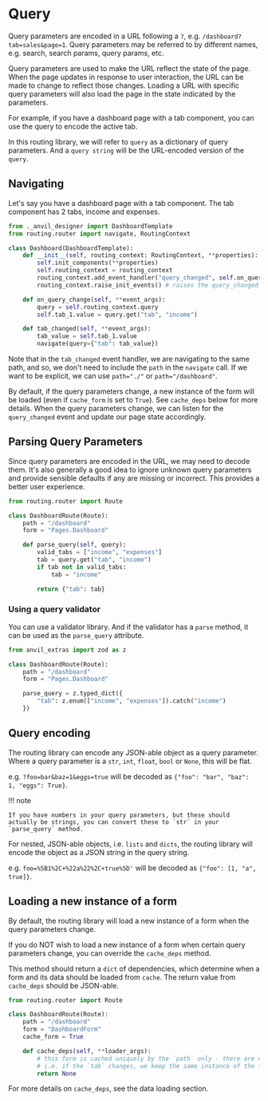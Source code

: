 # Query

Query parameters are encoded in a URL following a `?`, e.g. `/dashboard?tab=sales&page=1`.
Query parameters may be referred to by different names, e.g. search, search params, query params, etc.

Query parameters are used to make the URL reflect the state of the page. When the page updates in response to user interaction, the URL can be made to change to reflect those changes. Loading a URL with specific query parameters will also load the page in the state indicated by the parameters.

For example, if you have a dashboard page with a tab component, you can use the query to encode the active tab.

In this routing library, we will refer to `query` as a dictionary of query parameters.
And a `query string` will be the URL-encoded version of the `query`.

## Navigating

Let's say you have a dashboard page with a tab component.
The tab component has 2 tabs, income and expenses.

```python
from ._anvil_designer import DashboardTemplate
from routing.router import navigate, RoutingContext

class Dashboard(DashboardTemplate):
    def __init__(self, routing_context: RoutingContext, **properties):
        self.init_components(**properties)
        self.routing_context = routing_context
        routing_context.add_event_handler("query_changed", self.on_query_change)
        routing_context.raise_init_events() # raises the query_changed event

    def on_query_change(self, **event_args):
        query = self.routing_context.query
        self.tab_1.value = query.get("tab", "income")

    def tab_changed(self, **event_args):
        tab_value = self.tab_1.value
        navigate(query={"tab": tab_value})
```

Note that in the `tab_changed` event handler, we are navigating to the same path, and so, we don't need to include the `path` in the `navigate` call.
If we want to be explicit, we can use `path="./"` or `path="/dashboard"`.

By default, if the query parameters change, a new instance of the form will be loaded (even if `cache_form` is set to `True`). See `cache_deps` below for more details.
When the query parameters change, we can listen for the `query_changed` event and update our page state accordingly.

## Parsing Query Parameters

Since query parameters are encoded in the URL, we may need to decode them.
It's also generally a good idea to ignore unknown query parameters and provide sensible defaults if any are missing or incorrect. This provides a better user experience.

```python
from routing.router import Route

class DashboardRoute(Route):
    path = "/dashboard"
    form = "Pages.Dashboard"

    def parse_query(self, query):
        valid_tabs = ["income", "expenses"]
        tab = query.get("tab", "income")
        if tab not in valid_tabs:
            tab = "income"

        return {"tab": tab}
```

### Using a query validator

You can use a validator library. And if the validator has a `parse` method, it can be used as the `parse_query` attribute.

```python
from anvil_extras import zod as z

class DashboardRoute(Route):
    path = "/dashboard"
    form = "Pages.Dashboard"

    parse_query = z.typed_dict({
        "tab": z.enum(["income", "expenses"]).catch("income")
    })
```

## Query encoding

The routing library can encode any JSON-able object as a query parameter.
Where a query parameter is a `str`, `int`, `float`, `bool` or `None`, this will be flat.

e.g. `?foo=bar&baz=1&eggs=true` will be decoded as `{"foo": "bar", "baz": 1, "eggs": True}`.

!!! note

    If you have numbers in your query parameters, but these should actually be strings, you can convert these to `str` in your `parse_query` method.

For nested, JSON-able objects, i.e. `lists` and `dicts`, the routing library will encode the object as a JSON string in the query string.

e.g. `foo=%5B1%2C+%22a%22%2C+true%5D'` will be decoded as `{"foo": [1, "a", true]}`.

## Loading a new instance of a form

By default, the routing library will load a new instance of a form when the query parameters change.

If you do NOT wish to load a new instance of a form when certain query parameters change, you can override the `cache_deps` method.

This method should return a `dict` of dependencies, which determine when a form and its data should be loaded from `cache`. The return value from `cache_deps` should be JSON-able.

```python
from routing.router import Route

class DashboardRoute(Route):
    path = "/dashboard"
    form = "DashboardForm"
    cache_form = True

    def cache_deps(self, **loader_args):
        # this form is cached uniquely by the `path` only - there are no `query` dependencies
        # i.e. if the `tab` changes, we keep the same instance of the form
        return None
```

For more details on `cache_deps`, see the data loading section.
